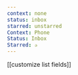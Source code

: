 ```yaml
---
context: none
status: inbox
starred: unstarred
Context: Phone
Status: Inbox
Starred: ✰
---
```

[[customize list fields]]